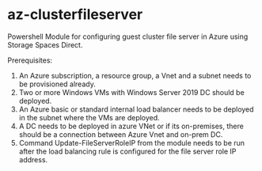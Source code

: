 # az-clusterfileserver
Powershell Module for configuring guest cluster file server in Azure using Storage Spaces Direct.

Prerequisites:
1.	An Azure subscription, a resource group, a Vnet and a subnet needs to be provisioned already.
2.	Two or more Windows VMs with Windows Server 2019 DC should be deployed.
3.	An Azure basic or standard internal load balancer needs to be deployed in the subnet where the VMs are deployed.
4.	A DC needs to be deployed in azure VNet or if its on-premises, there should be a connection between Azure Vnet and on-prem DC.
5.	Command Update-FileServerRoleIP from the module needs to be run after the load balancing rule is configured for the file server role IP address.
